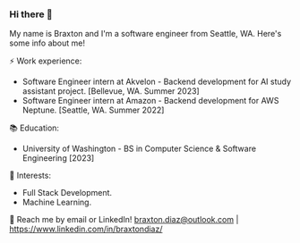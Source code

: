### Hi there 👋
My name is Braxton and I'm a software engineer from Seattle, WA. Here's some info about me!

⚡ Work experience:

- Software Engineer intern at Akvelon - Backend development for AI study assistant project. [Bellevue, WA. Summer 2023]<br>
- Software Engineer intern at Amazon - Backend development for AWS Neptune. [Seattle, WA. Summer 2022]

📚 Education:

- University of Washington - BS in Computer Science & Software Engineering [2023]

🌱 Interests:

- Full Stack Development. <br>
- Machine Learning.

💬 Reach me by email or LinkedIn! braxton.diaz@outlook.com | https://www.linkedin.com/in/braxtondiaz/

